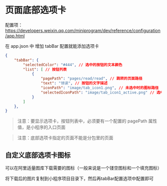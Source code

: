 # 页面底部选项卡

配置项：<https://developers.weixin.qq.com/miniprogram/dev/reference/configuration/app.html>

在 app.json 中 增加 tabBar 配置就能添加选项卡
```json
{
    "tabBar": {
        "selectedColor": "#444", // 选中的按钮的文本颜色
        "list": [ // 按钮列表
            {
                "pagePath": "pages/read/read", // 跳转的页面路径
                "text": "领读", // 按钮的文字描述
                "iconPath": "image/tab_icon1.png", // 未选中时的图标路径
                "selectedIconPath": "image/tab_icon1_active.png" // 选中时的图标路径
            }
        ]
    },
}
```

> 注意：要显示选项卡，按钮列表中，必须要有一个配置的 pagePath 属性值，是小程序的入口页面

> 注意：底部选项卡指定的页面不能是分包里的页面

## 自定义底部选项卡图标
可以在阿里适量图库下载需要的图标（一般来说是一个镂空图标和一个填充图标）

将下载后的图片复制到小程序项目目录下，然后再tabBar配置选项中配置即可